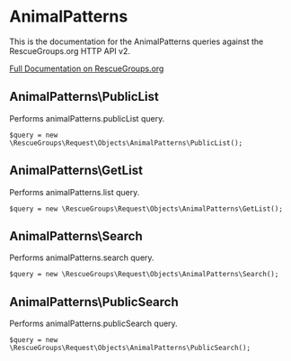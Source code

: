 # AnimalPatterns

This is the documentation for the AnimalPatterns queries against the RescueGroups.org HTTP API v2.

[Full Documentation on RescueGroups.org](https://userguide.rescuegroups.org/display/APIDG/Object+definitions#Objectdefinitions-animalPatterns)

## AnimalPatterns\PublicList

Performs animalPatterns.publicList query.

    $query = new \RescueGroups\Request\Objects\AnimalPatterns\PublicList();


## AnimalPatterns\GetList

Performs animalPatterns.list query.

    $query = new \RescueGroups\Request\Objects\AnimalPatterns\GetList();


## AnimalPatterns\Search

Performs animalPatterns.search query.

    $query = new \RescueGroups\Request\Objects\AnimalPatterns\Search();


## AnimalPatterns\PublicSearch

Performs animalPatterns.publicSearch query.

    $query = new \RescueGroups\Request\Objects\AnimalPatterns\PublicSearch();


